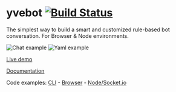 # yvebot [![Build Status](https://travis-ci.org/andersonba/yve-bot.svg?branch=master)](https://travis-ci.org/andersonba/yve-bot)
The simplest way to build a smart and customized rule-based bot conversation. For Browser & Node environments.

![Chat example](docs/assets/images/screen.gif) ![Yaml example](docs/assets/images/yaml-screen.png)

[Live demo](https://andersonba.github.io/yve-bot)

[Documentation](https://andersonba.github.io/yve-bot/docs)

Code examples: [CLI](examples/cli) - [Browser](examples/web) - [Node/Socket.io](examples/socket.io)
